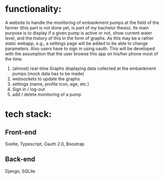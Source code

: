# functionality:
A website to handle the monitoring of embankment pumps at the field of the
farmer (this part is not done yet, is part of my bachelor thesis). Its main
purpose is to display if a given pump is active or not, show current water
level, and the history of this in the form of graphs. As this may be a rather
static webapp, e.g., a settings page will be added to be able to change
parameters. Also users have to sign in using oauth. This will be developed with
the assumption that the user browse this app on his/her phone most of the time.

1. (almost) real-time Graphs displaying data collected at the embankment pumps
   (mock data has to be made)
1. websockets to update the graphs 
1. settings (name, profile icon, age, etc.)
1. Sign in / log-out
1. add / delete monitoring of a pump

# tech stack:

## Front-end 
Svelte, Typescript, Oauth 2.0, Boostrap

## Back-end 
Django, SQLite
